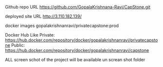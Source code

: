 
Github repo URL
     https://github.com/GopalaKrishnana-Ravi/CapStone.git

deployed site URL
     http://3.110.182.139/

docker images
     gopalakrishnanravi/privatecapstone:prod

Docker Hub Like
  Private: https://hub.docker.com/repository/docker/gopalakrishnanravi/privatecapstone
  Public: https://hub.docker.com/repository/docker/gopalakrishnanravi/capstone
   

ALL screen schot of the project will be available un screan shot folder
